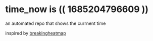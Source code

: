# time_now is (( 1685204796609 ))

an automated repo that shows the currnent time

inspired by [breakingheatmap](https://github.com/breakingheatmap/breakingheatmap)